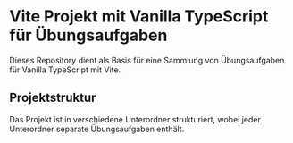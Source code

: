 # Vite Projekt mit Vanilla TypeScript für Übungsaufgaben

Dieses Repository dient als Basis für eine Sammlung von Übungsaufgaben für Vanilla TypeScript mit Vite.

## Projektstruktur

Das Projekt ist in verschiedene Unterordner strukturiert, wobei jeder Unterordner separate Übungsaufgaben enthält. 
